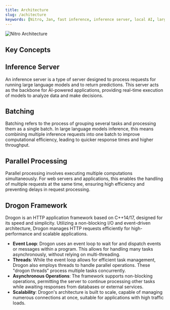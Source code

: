 ```yaml
---
title: Architecture
slug: /achitecture
keywords: [Nitro, Jan, fast inference, inference server, local AI, large language model, OpenAI compatible, open source, llama]
---
```


![Nitro Architecture](img/architecture.drawio.png)

## Key Concepts

## Inference Server

An inference server is a type of server designed to process requests for running large language models and to return predictions. This server acts as the backbone for AI-powered applications, providing real-time execution of models to analyze data and make decisions.

## Batching

Batching refers to the process of grouping several tasks and processing them as a single batch. In large language models inference, this means combining multiple inference requests into one batch to improve computational efficiency, leading to quicker response times and higher throughput.

## Parallel Processing

Parallel processing involves executing multiple computations simultaneously. For web servers and applications, this enables the handling of multiple requests at the same time, ensuring high efficiency and preventing delays in request processing.

## Drogon Framework

Drogon is an HTTP application framework based on C++14/17, designed for its speed and simplicity. Utilizing a non-blocking I/O and event-driven architecture, Drogon manages HTTP requests efficiently for high-performance and scalable applications.

- **Event Loop**: Drogon uses an event loop to wait for and dispatch events or messages within a program. This allows for handling many tasks asynchronously, without relying on multi-threading.
- **Threads**: While the event loop allows for efficient task management, Drogon also employs threads to handle parallel operations. These "drogon threads" process multiple tasks concurrently.
- **Asynchronous Operations**: The framework supports non-blocking operations, permitting the server to continue processing other tasks while awaiting responses from databases or external services.
- **Scalability**: Drogon's architecture is built to scale, capable of managing numerous connections at once, suitable for applications with high traffic loads.
